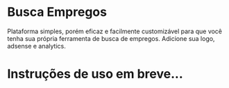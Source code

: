# Busca Empregos
Plataforma simples, porém eficaz e facilmente customizável para que você tenha sua própria ferramenta de busca de empregos.
Adicione sua logo, adsense e analytics.

# Instruções de uso em breve...
